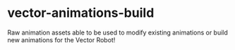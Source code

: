 # vector-animations-build
Raw animation assets able to be used to modify existing animations or build new animations for the Vector Robot!
